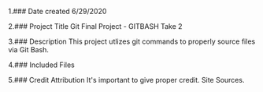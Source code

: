 1.### Date created
6/29/2020

2.### Project Title
Git Final Project - GITBASH Take 2

3.### Description
This project utlizes git commands to properly source files via Git Bash.

4.### Included Files


5.### Credit Attribution
It's important to give proper credit. Site Sources.